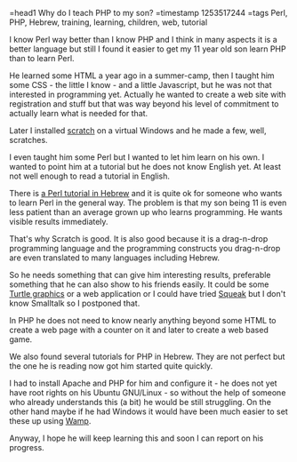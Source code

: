 =head1 Why do I teach PHP to my son?
=timestamp 1253517244
=tags Perl, PHP, Hebrew, training, learning, children, web, tutorial



I know Perl way better than I know PHP and I think in many aspects 
it is a better language but still I found it easier to get my 11 year old
son learn PHP than to learn Perl.



He learned some HTML a year ago in a summer-camp, then I taught him
some CSS - the little I know - and a little Javascript, but he was not
that interested in programming yet. Actually he wanted to create a
web site with registration and stuff but that was way beyond his level
of commitment to actually learn what is needed for that.

Later I installed <a href="http://scratch.mit.edu/">scratch</a> on a 
virtual Windows and he made a few, well, scratches.

I even taught him some Perl but I wanted to let him learn on his own.
I wanted to point him at a tutorial but he does not know English yet.
At least not well enough to read a tutorial in English.

There is <a href="http://code.semuel.co.il/perlhebtut/">a Perl tutorial in Hebrew</a>
and it is quite ok for someone who wants to learn Perl in the general way.
The problem is that my son being 11 is even less patient than an average
grown up who learns programming. He wants visible results immediately.

That's why Scratch is good. It is also good because it is a drag-n-drop 
programming language and the programming constructs you drag-n-drop are 
even translated to many languages including Hebrew.

So he needs something that can give him interesting results,
preferable something that he can also show to his friends easily. 
It could be some <a href="http://en.wikipedia.org/wiki/Turtle_graphics">Turtle graphics</a>
or a web application or I could have tried <a href="http://www.squeak.org/">Squeak</a>
but I don't know Smalltalk so I postponed that.

In PHP he does not need to know nearly anything beyond some HTML to create 
a web page with a counter on it and later to create a web based game.

We also found several tutorials for PHP in Hebrew. They are not perfect
but the one he is reading now got him started quite quickly.

I had to install Apache and PHP for him and configure it - he does not yet
have root rights on his Ubuntu GNU/Linux - so without the help of someone
who already understands this (a bit) he would be still struggling. On the
other hand maybe if he had Windows it would have been much easier to 
set these up using <a href="http://www.wampserver.com/en/">Wamp</a>.

Anyway, I hope he will keep learning this and soon I can report on his
progress.

